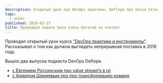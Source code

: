 ```yaml
---
description: Открытый урок про DevOps практики. Deflope про Value Stream в IVI, трансофрмация команд.
tags:
  - other
published: 2019-02-27
title: Прошедшая неделя была очень богатой на контент
---
```


Проводил открытый урок курса ["DevOps практики и инструменты"](https://youtu.be/cei9N7vy_2k). Рассказывал о том как должна выглядеть непрерывная поставка в 2019 году.

Вышло два выпуска подкаста DevOps Deflope.
- [с Евгением Россинским про value stream’s в ivi](https://devopsdeflope.ru/posts/2019/044.html)
- [с Ахмедом Шериевым про про трансформацию команд](https://devopsdeflope.ru/posts/2019/045.html)
